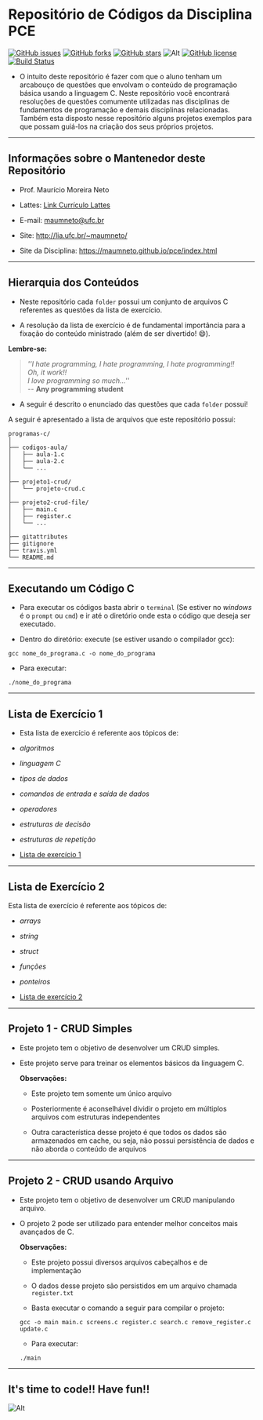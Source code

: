 # **Repositório de Códigos da Disciplina PCE**

[![GitHub issues](https://img.shields.io/github/issues/maumneto/programas-c)](https://github.com/maumneto/programas-c/issues)
[![GitHub forks](https://img.shields.io/github/forks/maumneto/programas-c)](https://github.com/maumneto/programas-c/network)
[![GitHub stars](https://img.shields.io/github/stars/maumneto/programas-c)](https://github.com/maumneto/programas-c/stargazers)
![Alt](https://img.shields.io/badge/version-v1.0.3-orange)
[![GitHub license](https://img.shields.io/github/license/maumneto/programas-c)](https://github.com/maumneto/programas-c/blob/master/LICENSE)
[![Build Status](https://travis-ci.com/maumneto/programas-c.svg?branch=master)](https://travis-ci.com/maumneto/programas-c)

- O intuito deste repositório é fazer com que o aluno tenham um arcabouço de questões que envolvam o conteúdo de programação básica usando a linguagem C. Neste repositório você encontrará resoluções de questões comumente utilizadas nas disciplinas de fundamentos de programação e demais disciplinas relacionadas. Também esta disposto nesse repositório alguns projetos exemplos para que possam guiá-los na criação dos seus próprios projetos.  

----

## **Informações sobre o Mantenedor deste Repositório**

- Prof. Maurício Moreira Neto

- Lattes: [Link Currículo Lattes](http://lattes.cnpq.br/7534400645876830)

- E-mail: <maumneto@ufc.br>

- Site: <http://lia.ufc.br/~maumneto/>

- Site da Disciplina: <https://maumneto.github.io/pce/index.html>

----

## **Hierarquia dos Conteúdos**

- Neste repositório cada `folder` possui um conjunto de arquivos C referentes as questões da lista de exercício.

- A resolução da lista de exercício é de fundamental importância para a fixação do conteúdo ministrado (além de ser divertido! :smile:).

**Lembre-se:**

>_''I hate programming, I hate programming, I hate programming!!_\
>_Oh, it work!!_\
>_I love programming so much...''_\
> -- **Any programming student**

- A seguir é descrito o enunciado das questões que cada `folder` possui!

 A seguir é apresentado a lista de arquivos que este repositório possui:

```command
programas-c/
│
├── codigos-aula/
│   ├── aula-1.c
│   ├── aula-2.c
│   └── ...
│
├── projeto1-crud/
│   └── projeto-crud.c
│
├── projeto2-crud-file/
│   ├── main.c
│   ├── register.c
│   └── ...
│
├── gitattributes
├── gitignore
├── travis.yml
└── README.md
```

----

## **Executando um Código C**

- Para executar os códigos basta abrir o `terminal` (Se estiver no *windows* é o `prompt` ou `cmd`) e ir até o diretório onde esta o código que deseja ser executado.

- Dentro do diretório: execute (se estiver usando o compilador gcc):
  
```console
gcc nome_do_programa.c -o nome_do_programa
```

- Para executar:
  
```console
./nome_do_programa
```

----

## **Lista de Exercício 1**

- Esta lista de exercício é referente aos tópicos de:

- _algoritmos_
- _linguagem C_
- _tipos de dados_
- _comandos de entrada e saída de dados_
- _operadores_
- _estruturas de decisão_
- _estruturas de repetição_

- [Lista de exercício 1](markdown/lista-exercicio-1.md)

----

## **Lista de Exercício 2**

Esta lista de exercício é referente aos tópicos de:

- _arrays_
- _string_
- _struct_
- _funções_
- _ponteiros_
  
- [Lista de exercício 2](markdown/lista-exercicio-2.md)

----

## **Projeto 1 - CRUD Simples**
  
- Este projeto tem o objetivo de desenvolver um CRUD simples.

- Este projeto serve para treinar os elementos básicos da linguagem C.
  
  **Observações:**
  - Este projeto tem somente um único arquivo
  
  - Posteriormente é aconselhável dividir o projeto em múltiplos arquivos com estruturas independentes
  
  - Outra característica desse projeto é que todos os dados são armazenados em cache, ou seja, não possui persistência de dados e não aborda o conteúdo de arquivos

----

## **Projeto 2 - CRUD usando Arquivo**

- Este projeto tem o objetivo de desenvolver um CRUD manipulando arquivo.

- O projeto 2 pode ser utilizado para entender melhor conceitos mais avançados de C.

  **Observações:**
  - Este projeto possui diversos arquivos cabeçalhos e de implementação

  - O dados desse projeto são persistidos em um arquivo chamada `register.txt`

  - Basta executar o comando a seguir para compilar o projeto:

  ```console
  gcc -o main main.c screens.c register.c search.c remove_register.c update.c
  ```

  - Para executar:
  
  ```console
  ./main
  ```
  
----

## **It's time to code!! Have fun!!**

![Alt](https://media.giphy.com/media/ZVik7pBtu9dNS/giphy.gif)

<!-- 
├── lista-exercicio-1/
│   ├── questao-3.c
│   ├── questao-4.c
│   └── ...
│
├── lista-exercicio-2/
│   ├── questao-1.c
│   ├── questao-2.c
│   └── ...
│ 
-->